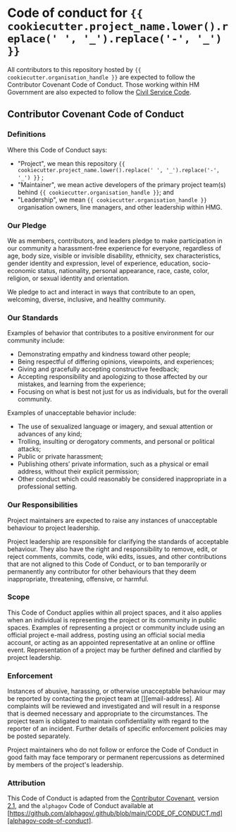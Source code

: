 # Code of conduct for `{{ cookiecutter.project_name.lower().replace(' ', '_').replace('-', '_') }}`

All contributors to this repository hosted by `{{ cookiecutter.organisation_handle }}` are expected to follow the
Contributor Covenant Code of Conduct. Those working within HM Government are also expected to follow the [Civil Service
Code][civil-service-code].

## Contributor Covenant Code of Conduct

### Definitions

Where this Code of Conduct says:

- "Project", we mean this repository `{{ cookiecutter.project_name.lower().replace(' ', '_').replace('-', '_') }}` ;
- "Maintainer", we mean active developers of the primary project team(s) behind `{{ cookiecutter.organisation_handle }}`; and
- "Leadership", we mean `{{ cookiecutter.organisation_handle }}` organisation owners, line managers, and other
  leadership within HMG.

### Our Pledge
We as members, contributors, and leaders pledge to make participation
in our community a harassment-free experience for everyone, regardless of age,
body size, visible or invisible disability, ethnicity, sex characteristics,
gender identity and expression, level of experience, education,
socio-economic status, nationality, personal appearance, race,
caste, color, religion, or sexual identity and orientation.

We pledge to act and interact in ways that contribute to an open,
welcoming, diverse, inclusive, and healthy community.

### Our Standards
Examples of behavior that contributes to a positive environment for our community include:

- Demonstrating empathy and kindness toward other people;
- Being respectful of differing opinions, viewpoints, and experiences;
- Giving and gracefully accepting constructive feedback;
- Accepting responsibility and apologizing to those affected by our mistakes, and learning from the experience;
- Focusing on what is best not just for us as individuals, but for the overall community.

Examples of unacceptable behavior include:

- The use of sexualized language or imagery, and sexual attention or advances of any kind;
- Trolling, insulting or derogatory comments, and personal or political attacks;
- Public or private harassment;
- Publishing others’ private information, such as a physical or email address, without their explicit permission;
- Other conduct which could reasonably be considered inappropriate in a professional setting.

### Our Responsibilities

Project maintainers are expected to raise any instances of unacceptable behaviour to
project leadership.

Project leadership are responsible for clarifying the standards of acceptable
behaviour. They also have the right and responsibility to remove, edit, or reject
comments, commits, code, wiki edits, issues, and other contributions that are not
aligned to this Code of Conduct, or to ban temporarily or permanently any contributor
for other behaviours that they deem inappropriate, threatening, offensive, or harmful.

### Scope

This Code of Conduct applies within all project spaces, and it also applies when an
individual is representing the project or its community in public spaces. Examples of
representing a project or community include using an official project e-mail address,
posting using an official social media account, or acting as an appointed
representative at an online or offline event. Representation of a project may be
further defined and clarified by project leadership.

### Enforcement

Instances of abusive, harassing, or otherwise unacceptable behaviour may be reported by
contacting the project team at [][email-address]. All complaints will be
reviewed and investigated and will result in a response that is deemed necessary and
appropriate to the circumstances. The project team is obligated to maintain
confidentiality with regard to the reporter of an incident. Further details of
specific enforcement policies may be posted separately.

Project maintainers who do not follow or enforce the Code of Conduct in good faith may
face temporary or permanent repercussions as determined by members of the
project's leadership.

### Attribution

This Code of Conduct is adapted from the [Contributor Covenant][contributor-covenant],
version [2.1][contributor-covenant-code-of-conduct],
and the `alphagov` Code of Conduct available at
[https://github.com/alphagov/.github/blob/main/CODE_OF_CONDUCT.md][alphagov-code-of-conduct].

[alphagov-code-of-conduct]: https://github.com/alphagov/.github/blob/main/CODE_OF_CONDUCT.md
[civil-service-code]: https://www.gov.uk/government/publications/civil-service-code/the-civil-service-code
[contributor-covenant]: https://www.contributor-covenant.org
[contributor-covenant-code-of-conduct]: https://www.contributor-covenant.org/version/2/1/code_of_conduct/
